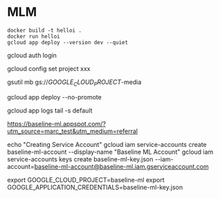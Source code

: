 # MLM

```shell
docker build -t helloi .
docker run helloi
gcloud app deploy --version dev --quiet
```



gcloud auth login

gcloud config set project xxx


gsutil mb gs://$GOOGLE_CLOUD_PROJECT$-media

gcloud app deploy --no-promote

gcloud app logs tail -s default


https://baseline-ml.appspot.com/?utm_source=marc_test&utm_medium=referral


echo "Creating Service Account"
gcloud iam service-accounts create baseline-ml-account --display-name "Baseline ML Account"
gcloud iam service-accounts keys create baseline-ml-key.json --iam-account=baseline-ml-account@baseline-ml.iam.gserviceaccount.com


export GOOGLE_CLOUD_PROJECT=baseline-ml
export GOOGLE_APPLICATION_CREDENTIALS=baseline-ml-key.json
